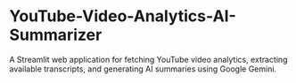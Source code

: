 # YouTube-Video-Analytics-AI-Summarizer
A Streamlit web application for fetching YouTube video analytics, extracting available transcripts, and generating AI summaries using Google Gemini.
